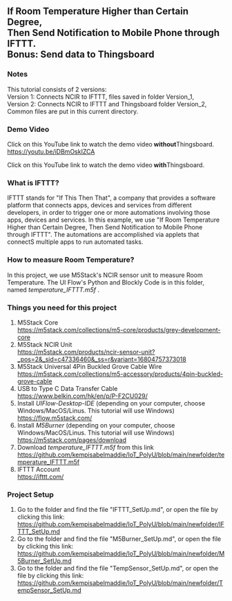## If Room Temperature Higher than Certain Degree, </br> Then Send Notification to Mobile Phone through IFTTT.</br> Bonus: Send data to Thingsboard

### Notes
This tutorial consists of 2 versions:</br>
Version 1: Connects NCIR to IFTTT, files saved in folder Version_1,</br>
Version 2: Connects NCIR to IFTTT and Thingsboard folder Version_2,</br>
Common files are put in this current directory.</br>

### Demo Video
Click on this YouTube link to watch the demo video<strong> without</strong>Thingsboard.
https://youtu.be/iDBmOskIZCA

Click on this YouTube link to watch the demo video<strong> with</strong>Thingsboard.

### What is IFTTT?
IFTTT stands for "If This Then That", a company that provides a software platform that connects apps, devices and services from different developers, in order to trigger one or more automations involving those apps, devices and services. In this example, we use "If Room Temperature Higher than Certain Degree, Then Send Notification to Mobile Phone through IFTTT". The automations are accomplished via applets that connectS multiple apps to run automated tasks.

### How to measure Room Temperature?
In this project, we use M5Stack's NCIR sensor unit to measure Room Temperature. The UI Flow's Python and Blockly Code is in this folder, named _temperature_IFTTT.m5f_ .

### Things you need for this project
1) M5Stack Core <br/>
<https://m5stack.com/collections/m5-core/products/grey-development-core>
2) M5Stack NCIR Unit <br/>
<https://m5stack.com/products/ncir-sensor-unit?_pos=2&_sid=c47336460&_ss=r&variant=16804757373018>
3) M5Stack Universal 4Pin Buckled Grove Cable Wire <br/>
<https://m5stack.com/collections/m5-accessory/products/4pin-buckled-grove-cable>
4) USB to Type C Data Transfer Cable <br/>
<https://www.belkin.com/hk/en/p/P-F2CU029/>
5) Install _UIFlow-Desktop-IDE_ (depending on your computer, choose Windows/MacOS/Linus. This tutorial will use Windows)
<https://flow.m5stack.com/> <br/>
6) Install _M5Burner_ (depending on your computer, choose Windows/MacOS/Linus. This tutorial will use Windows)
<https://m5stack.com/pages/download> <br/>
9) Download _temperature_IFTTT.m5f_ from this link <br/>
<https://github.com/kempisabelmaddie/IoT_PolyU/blob/main/newfolder/temperature_IFTTT.m5f>
10) IFTTT Account <br/>
<https://ifttt.com/>

### Project Setup
1) Go to the folder and find the file "IFTTT_SetUp.md", or open the file by clicking this link: <br/><https://github.com/kempisabelmaddie/IoT_PolyU/blob/main/newfolder/IFTTT_SetUp.md>
2) Go to the folder and find the file "M5Burner_SetUp.md", or open the file by clicking this link: <br/> <https://github.com/kempisabelmaddie/IoT_PolyU/blob/main/newfolder/M5Burner_SetUp.md>
3) Go to the folder and find the file "TempSensor_SetUp.md", or open the file by clicking this link: <br/><https://github.com/kempisabelmaddie/IoT_PolyU/blob/main/newfolder/TempSensor_SetUp.md>
